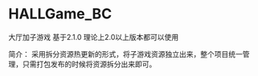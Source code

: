 # HALLGame_BC
大厅加子游戏 
基于2.1.0 理论上2.0以上版本都可以使用

简介：
采用拆分资源热更新的形式，将子游戏资源独立出来，整个项目统一管理，只需打包发布的时候将资源拆分出来即可。




